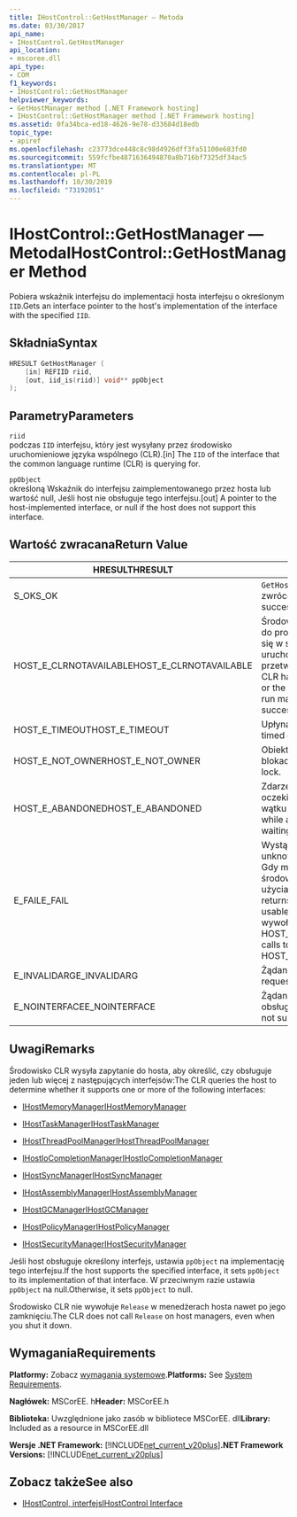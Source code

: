 ```yaml
---
title: IHostControl::GetHostManager — Metoda
ms.date: 03/30/2017
api_name:
- IHostControl.GetHostManager
api_location:
- mscoree.dll
api_type:
- COM
f1_keywords:
- IHostControl::GetHostManager
helpviewer_keywords:
- GetHostManager method [.NET Framework hosting]
- IHostControl::GetHostManager method [.NET Framework hosting]
ms.assetid: 0fa34bca-ed18-4626-9e78-d33684d18edb
topic_type:
- apiref
ms.openlocfilehash: c23773dce448c8c98d4926dff3fa51100e683fd0
ms.sourcegitcommit: 559fcfbe4871636494870a8b716bf7325df34ac5
ms.translationtype: MT
ms.contentlocale: pl-PL
ms.lasthandoff: 10/30/2019
ms.locfileid: "73192051"
---
```

# <a name="ihostcontrolgethostmanager-method"></a><span data-ttu-id="4d4cc-102">IHostControl::GetHostManager — Metoda</span><span class="sxs-lookup"><span data-stu-id="4d4cc-102">IHostControl::GetHostManager Method</span></span>
<span data-ttu-id="4d4cc-103">Pobiera wskaźnik interfejsu do implementacji hosta interfejsu o określonym `IID`.</span><span class="sxs-lookup"><span data-stu-id="4d4cc-103">Gets an interface pointer to the host's implementation of the interface with the specified `IID`.</span></span>  
  
## <a name="syntax"></a><span data-ttu-id="4d4cc-104">Składnia</span><span class="sxs-lookup"><span data-stu-id="4d4cc-104">Syntax</span></span>  
  
```cpp  
HRESULT GetHostManager (  
    [in] REFIID riid,  
    [out, iid_is(riid)] void** ppObject  
);  
```  
  
## <a name="parameters"></a><span data-ttu-id="4d4cc-105">Parametry</span><span class="sxs-lookup"><span data-stu-id="4d4cc-105">Parameters</span></span>  
 `riid`  
 <span data-ttu-id="4d4cc-106">podczas `IID` interfejsu, który jest wysyłany przez środowisko uruchomieniowe języka wspólnego (CLR).</span><span class="sxs-lookup"><span data-stu-id="4d4cc-106">[in] The `IID` of the interface that the common language runtime (CLR) is querying for.</span></span>  
  
 `ppObject`  
 <span data-ttu-id="4d4cc-107">określoną Wskaźnik do interfejsu zaimplementowanego przez hosta lub wartość null, Jeśli host nie obsługuje tego interfejsu.</span><span class="sxs-lookup"><span data-stu-id="4d4cc-107">[out] A pointer to the host-implemented interface, or null if the host does not support this interface.</span></span>  
  
## <a name="return-value"></a><span data-ttu-id="4d4cc-108">Wartość zwracana</span><span class="sxs-lookup"><span data-stu-id="4d4cc-108">Return Value</span></span>  
  
|<span data-ttu-id="4d4cc-109">HRESULT</span><span class="sxs-lookup"><span data-stu-id="4d4cc-109">HRESULT</span></span>|<span data-ttu-id="4d4cc-110">Opis</span><span class="sxs-lookup"><span data-stu-id="4d4cc-110">Description</span></span>|  
|-------------|-----------------|  
|<span data-ttu-id="4d4cc-111">S_OK</span><span class="sxs-lookup"><span data-stu-id="4d4cc-111">S_OK</span></span>|<span data-ttu-id="4d4cc-112">`GetHostManager` pomyślnie zwrócone.</span><span class="sxs-lookup"><span data-stu-id="4d4cc-112">`GetHostManager` returned successfully.</span></span>|  
|<span data-ttu-id="4d4cc-113">HOST_E_CLRNOTAVAILABLE</span><span class="sxs-lookup"><span data-stu-id="4d4cc-113">HOST_E_CLRNOTAVAILABLE</span></span>|<span data-ttu-id="4d4cc-114">Środowisko CLR nie zostało załadowane do procesu lub środowisko CLR znajduje się w stanie, w którym nie można uruchomić kodu zarządzanego lub przetworzyć wywołania pomyślnie.</span><span class="sxs-lookup"><span data-stu-id="4d4cc-114">The CLR has not been loaded into a process, or the CLR is in a state in which it cannot run managed code or process the call successfully.</span></span>|  
|<span data-ttu-id="4d4cc-115">HOST_E_TIMEOUT</span><span class="sxs-lookup"><span data-stu-id="4d4cc-115">HOST_E_TIMEOUT</span></span>|<span data-ttu-id="4d4cc-116">Upłynął limit czasu połączenia.</span><span class="sxs-lookup"><span data-stu-id="4d4cc-116">The call timed out.</span></span>|  
|<span data-ttu-id="4d4cc-117">HOST_E_NOT_OWNER</span><span class="sxs-lookup"><span data-stu-id="4d4cc-117">HOST_E_NOT_OWNER</span></span>|<span data-ttu-id="4d4cc-118">Obiekt wywołujący nie jest właocicielem blokady.</span><span class="sxs-lookup"><span data-stu-id="4d4cc-118">The caller does not own the lock.</span></span>|  
|<span data-ttu-id="4d4cc-119">HOST_E_ABANDONED</span><span class="sxs-lookup"><span data-stu-id="4d4cc-119">HOST_E_ABANDONED</span></span>|<span data-ttu-id="4d4cc-120">Zdarzenie zostało anulowane podczas oczekiwania na niego zablokowanego wątku lub włókna.</span><span class="sxs-lookup"><span data-stu-id="4d4cc-120">An event was canceled while a blocked thread or fiber was waiting on it.</span></span>|  
|<span data-ttu-id="4d4cc-121">E_FAIL</span><span class="sxs-lookup"><span data-stu-id="4d4cc-121">E_FAIL</span></span>|<span data-ttu-id="4d4cc-122">Wystąpił nieznany błąd krytyczny.</span><span class="sxs-lookup"><span data-stu-id="4d4cc-122">An unknown catastrophic failure occurred.</span></span> <span data-ttu-id="4d4cc-123">Gdy metoda zwraca wartość E_FAIL, środowisko CLR nie jest już możliwe do użycia w procesie.</span><span class="sxs-lookup"><span data-stu-id="4d4cc-123">When a method returns E_FAIL, the CLR is no longer usable within the process.</span></span> <span data-ttu-id="4d4cc-124">Kolejne wywołania metod hostingu zwracają HOST_E_CLRNOTAVAILABLE.</span><span class="sxs-lookup"><span data-stu-id="4d4cc-124">Subsequent calls to hosting methods return HOST_E_CLRNOTAVAILABLE.</span></span>|  
|<span data-ttu-id="4d4cc-125">E_INVALIDARG</span><span class="sxs-lookup"><span data-stu-id="4d4cc-125">E_INVALIDARG</span></span>|<span data-ttu-id="4d4cc-126">Żądany `IID` jest nieprawidłowy.</span><span class="sxs-lookup"><span data-stu-id="4d4cc-126">The requested `IID` is not valid.</span></span>|  
|<span data-ttu-id="4d4cc-127">E_NOINTERFACE</span><span class="sxs-lookup"><span data-stu-id="4d4cc-127">E_NOINTERFACE</span></span>|<span data-ttu-id="4d4cc-128">Żądany interfejs nie jest obsługiwany.</span><span class="sxs-lookup"><span data-stu-id="4d4cc-128">The requested interface is not supported.</span></span>|  
  
## <a name="remarks"></a><span data-ttu-id="4d4cc-129">Uwagi</span><span class="sxs-lookup"><span data-stu-id="4d4cc-129">Remarks</span></span>  
 <span data-ttu-id="4d4cc-130">Środowisko CLR wysyła zapytanie do hosta, aby określić, czy obsługuje jeden lub więcej z następujących interfejsów:</span><span class="sxs-lookup"><span data-stu-id="4d4cc-130">The CLR queries the host to determine whether it supports one or more of the following interfaces:</span></span>  
  
- [<span data-ttu-id="4d4cc-131">IHostMemoryManager</span><span class="sxs-lookup"><span data-stu-id="4d4cc-131">IHostMemoryManager</span></span>](../../../../docs/framework/unmanaged-api/hosting/ihostmemorymanager-interface.md)  
  
- [<span data-ttu-id="4d4cc-132">IHostTaskManager</span><span class="sxs-lookup"><span data-stu-id="4d4cc-132">IHostTaskManager</span></span>](../../../../docs/framework/unmanaged-api/hosting/ihosttaskmanager-interface.md)  
  
- [<span data-ttu-id="4d4cc-133">IHostThreadPoolManager</span><span class="sxs-lookup"><span data-stu-id="4d4cc-133">IHostThreadPoolManager</span></span>](../../../../docs/framework/unmanaged-api/hosting/ihostthreadpoolmanager-interface.md)  
  
- [<span data-ttu-id="4d4cc-134">IHostIoCompletionManager</span><span class="sxs-lookup"><span data-stu-id="4d4cc-134">IHostIoCompletionManager</span></span>](../../../../docs/framework/unmanaged-api/hosting/ihostiocompletionmanager-interface.md)  
  
- [<span data-ttu-id="4d4cc-135">IHostSyncManager</span><span class="sxs-lookup"><span data-stu-id="4d4cc-135">IHostSyncManager</span></span>](../../../../docs/framework/unmanaged-api/hosting/ihostsyncmanager-interface.md)  
  
- [<span data-ttu-id="4d4cc-136">IHostAssemblyManager</span><span class="sxs-lookup"><span data-stu-id="4d4cc-136">IHostAssemblyManager</span></span>](../../../../docs/framework/unmanaged-api/hosting/ihostassemblymanager-interface.md)  
  
- [<span data-ttu-id="4d4cc-137">IHostGCManager</span><span class="sxs-lookup"><span data-stu-id="4d4cc-137">IHostGCManager</span></span>](../../../../docs/framework/unmanaged-api/hosting/ihostgcmanager-interface.md)  
  
- [<span data-ttu-id="4d4cc-138">IHostPolicyManager</span><span class="sxs-lookup"><span data-stu-id="4d4cc-138">IHostPolicyManager</span></span>](../../../../docs/framework/unmanaged-api/hosting/ihostpolicymanager-interface.md)  
  
- [<span data-ttu-id="4d4cc-139">IHostSecurityManager</span><span class="sxs-lookup"><span data-stu-id="4d4cc-139">IHostSecurityManager</span></span>](../../../../docs/framework/unmanaged-api/hosting/ihostsecuritymanager-interface.md)  
  
 <span data-ttu-id="4d4cc-140">Jeśli host obsługuje określony interfejs, ustawia `ppObject` na implementację tego interfejsu.</span><span class="sxs-lookup"><span data-stu-id="4d4cc-140">If the host supports the specified interface, it sets `ppObject` to its implementation of that interface.</span></span> <span data-ttu-id="4d4cc-141">W przeciwnym razie ustawia `ppObject` na null.</span><span class="sxs-lookup"><span data-stu-id="4d4cc-141">Otherwise, it sets `ppObject` to null.</span></span>  
  
 <span data-ttu-id="4d4cc-142">Środowisko CLR nie wywołuje `Release` w menedżerach hosta nawet po jego zamknięciu.</span><span class="sxs-lookup"><span data-stu-id="4d4cc-142">The CLR does not call `Release` on host managers, even when you shut it down.</span></span>  
  
## <a name="requirements"></a><span data-ttu-id="4d4cc-143">Wymagania</span><span class="sxs-lookup"><span data-stu-id="4d4cc-143">Requirements</span></span>  
 <span data-ttu-id="4d4cc-144">**Platformy:** Zobacz [wymagania systemowe](../../../../docs/framework/get-started/system-requirements.md).</span><span class="sxs-lookup"><span data-stu-id="4d4cc-144">**Platforms:** See [System Requirements](../../../../docs/framework/get-started/system-requirements.md).</span></span>  
  
 <span data-ttu-id="4d4cc-145">**Nagłówek:** MSCorEE. h</span><span class="sxs-lookup"><span data-stu-id="4d4cc-145">**Header:** MSCorEE.h</span></span>  
  
 <span data-ttu-id="4d4cc-146">**Biblioteka:** Uwzględnione jako zasób w bibliotece MSCorEE. dll</span><span class="sxs-lookup"><span data-stu-id="4d4cc-146">**Library:** Included as a resource in MSCorEE.dll</span></span>  
  
 <span data-ttu-id="4d4cc-147">**Wersje .NET Framework:** [!INCLUDE[net_current_v20plus](../../../../includes/net-current-v20plus-md.md)]</span><span class="sxs-lookup"><span data-stu-id="4d4cc-147">**.NET Framework Versions:** [!INCLUDE[net_current_v20plus](../../../../includes/net-current-v20plus-md.md)]</span></span>  
  
## <a name="see-also"></a><span data-ttu-id="4d4cc-148">Zobacz także</span><span class="sxs-lookup"><span data-stu-id="4d4cc-148">See also</span></span>

- [<span data-ttu-id="4d4cc-149">IHostControl, interfejs</span><span class="sxs-lookup"><span data-stu-id="4d4cc-149">IHostControl Interface</span></span>](../../../../docs/framework/unmanaged-api/hosting/ihostcontrol-interface.md)
